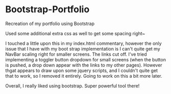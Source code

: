 # Bootstrap-Portfolio
Recreation of my portfolio using  Bootstrap

Used some additional extra css as well to get some spacing right~

I touched a little upon this in my index.html commentary, however the only issue that I have with my boot strap implementation is I can't quite get my NavBar scaling right for smaller screens. The links cut off. I've tried implementing a toggler button dropdown for small screens (when the button is pushed, a drop down appear with the links to my other pages). However thgat appears to draw upon some jquery scripts, and I couldn't quite get that to work, so I removed it entirely. Going to work on this a bit more later.

Overall, I really liked using bootstrap. Super powerful tool there!

